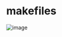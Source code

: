 # makefiles
![image](https://github.com/stephenkiai/alx-low_level_programming/assets/123061554/aff5d228-259b-4d1b-8cfa-48f81fa44c84)

